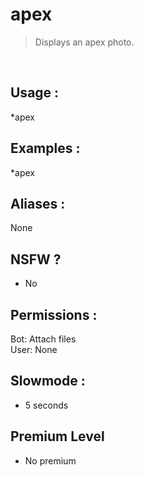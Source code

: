 # apex

> Displays an apex photo.

<br>

## Usage :

*apex

## Examples :

*apex

## Aliases :

None

## NSFW ?

- No

## Permissions :

Bot: Attach files
<br>
User: None

## Slowmode :

- 5 seconds

## Premium Level

- No premium